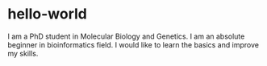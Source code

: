 # hello-world
I am a PhD student in Molecular Biology and Genetics.
I am an absolute beginner in bioinformatics field. I would like to learn the basics and improve my skills. 
